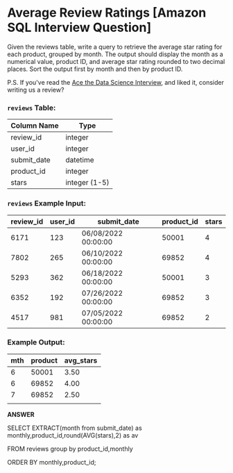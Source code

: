 # Average Review Ratings [Amazon SQL Interview Question]

Given the reviews table, write a query to retrieve the average star rating for each product, grouped by month. The output should display the month as a numerical value, product ID, and average star rating rounded to two decimal places. Sort the output first by month and then by product ID.

P.S. If you've read the [Ace the Data Science Interview](https://amzn.to/3kF79Fx), and liked it, consider writing us a review?

### **`reviews` Table:**

| Column Name | Type |
| --- | --- |
| review_id | integer |
| user_id | integer |
| submit_date | datetime |
| product_id | integer |
| stars | integer (1-5) |

### **`reviews` Example Input:**

| review_id | user_id | submit_date | product_id | stars |
| --- | --- | --- | --- | --- |
| 6171 | 123 | 06/08/2022 00:00:00 | 50001 | 4 |
| 7802 | 265 | 06/10/2022 00:00:00 | 69852 | 4 |
| 5293 | 362 | 06/18/2022 00:00:00 | 50001 | 3 |
| 6352 | 192 | 07/26/2022 00:00:00 | 69852 | 3 |
| 4517 | 981 | 07/05/2022 00:00:00 | 69852 | 2 |

### **Example Output:**

| mth | product | avg_stars |
| --- | --- | --- |
| 6 | 50001 | 3.50 |
| 6 | 69852 | 4.00 |
| 7 | 69852 | 2.50 |
|  |  |  |

**ANSWER**

SELECT EXTRACT(month from submit_date) as monthly,product_id,round(AVG(stars),2) as av

 FROM reviews group by product_id,monthly

 ORDER BY monthly,product_id;